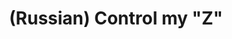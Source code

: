 ---
layout: default
category: mega
lang: en
title: (Russian) Control my "Z"
slug: ctrlzctrlz
tags: friends fun graffiti 
postid: 50
translated: no
---